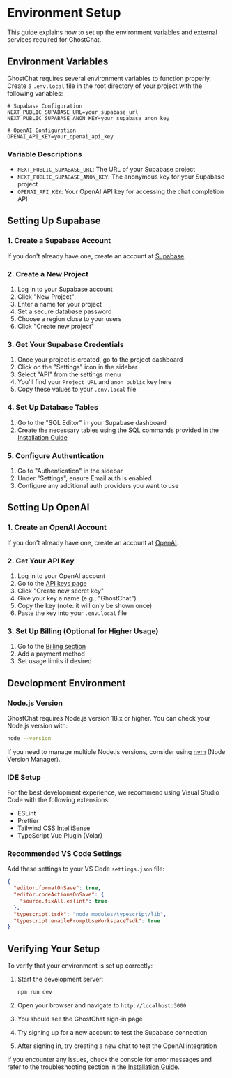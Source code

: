 # Environment Setup

This guide explains how to set up the environment variables and external services required for GhostChat.

## Environment Variables

GhostChat requires several environment variables to function properly. Create a `.env.local` file in the root directory of your project with the following variables:

```
# Supabase Configuration
NEXT_PUBLIC_SUPABASE_URL=your_supabase_url
NEXT_PUBLIC_SUPABASE_ANON_KEY=your_supabase_anon_key

# OpenAI Configuration
OPENAI_API_KEY=your_openai_api_key
```

### Variable Descriptions

- `NEXT_PUBLIC_SUPABASE_URL`: The URL of your Supabase project
- `NEXT_PUBLIC_SUPABASE_ANON_KEY`: The anonymous key for your Supabase project
- `OPENAI_API_KEY`: Your OpenAI API key for accessing the chat completion API

## Setting Up Supabase

### 1. Create a Supabase Account

If you don't already have one, create an account at [Supabase](https://supabase.io/).

### 2. Create a New Project

1. Log in to your Supabase account
2. Click "New Project"
3. Enter a name for your project
4. Set a secure database password
5. Choose a region close to your users
6. Click "Create new project"

### 3. Get Your Supabase Credentials

1. Once your project is created, go to the project dashboard
2. Click on the "Settings" icon in the sidebar
3. Select "API" from the settings menu
4. You'll find your `Project URL` and `anon public` key here
5. Copy these values to your `.env.local` file

### 4. Set Up Database Tables

1. Go to the "SQL Editor" in your Supabase dashboard
2. Create the necessary tables using the SQL commands provided in the [Installation Guide](installation.md)

### 5. Configure Authentication

1. Go to "Authentication" in the sidebar
2. Under "Settings", ensure Email auth is enabled
3. Configure any additional auth providers you want to use

## Setting Up OpenAI

### 1. Create an OpenAI Account

If you don't already have one, create an account at [OpenAI](https://openai.com/).

### 2. Get Your API Key

1. Log in to your OpenAI account
2. Go to the [API keys page](https://platform.openai.com/account/api-keys)
3. Click "Create new secret key"
4. Give your key a name (e.g., "GhostChat")
5. Copy the key (note: it will only be shown once)
6. Paste the key into your `.env.local` file

### 3. Set Up Billing (Optional for Higher Usage)

1. Go to the [Billing section](https://platform.openai.com/account/billing/overview)
2. Add a payment method
3. Set usage limits if desired

## Development Environment

### Node.js Version

GhostChat requires Node.js version 18.x or higher. You can check your Node.js version with:

```bash
node --version
```

If you need to manage multiple Node.js versions, consider using [nvm](https://github.com/nvm-sh/nvm) (Node Version Manager).

### IDE Setup

For the best development experience, we recommend using Visual Studio Code with the following extensions:

- ESLint
- Prettier
- Tailwind CSS IntelliSense
- TypeScript Vue Plugin (Volar)

### Recommended VS Code Settings

Add these settings to your VS Code `settings.json` file:

```json
{
  "editor.formatOnSave": true,
  "editor.codeActionsOnSave": {
    "source.fixAll.eslint": true
  },
  "typescript.tsdk": "node_modules/typescript/lib",
  "typescript.enablePromptUseWorkspaceTsdk": true
}
```

## Verifying Your Setup

To verify that your environment is set up correctly:

1. Start the development server:
   ```bash
   npm run dev
   ```

2. Open your browser and navigate to `http://localhost:3000`

3. You should see the GhostChat sign-in page

4. Try signing up for a new account to test the Supabase connection

5. After signing in, try creating a new chat to test the OpenAI integration

If you encounter any issues, check the console for error messages and refer to the troubleshooting section in the [Installation Guide](installation.md).
